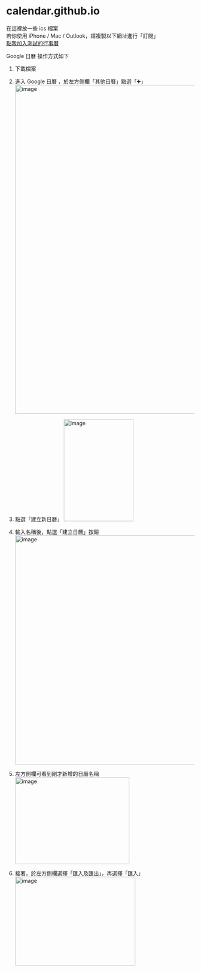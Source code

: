 # calendar.github.io
在這裡放一些 ics 檔案  
若你使用 iPhone / Mac / Outlook，請複製以下網址進行「訂閱」  
[點我加入測試的行事曆](https://nola-id.github.io/calendar.github.io/my-calendar/calendar.ics)

Google 日曆 操作方式如下  
1. 下載檔案

2. 進入 Google 日曆 ，於左方側欄「其他日曆」點選「➕」
   <img width="982" height="880" alt="image" src="https://github.com/user-attachments/assets/7b39a9a0-1f05-4242-b60a-dd409d5282eb" />

3. 點選「建立新日曆」
   <img width="186" height="273" alt="image" src="https://github.com/user-attachments/assets/3e256d1e-b6d5-4db3-a87e-0e41575cea6b" />

4. 輸入名稱後，點選「建立日曆」按鈕
   <img width="521" height="613" alt="image" src="https://github.com/user-attachments/assets/9f1d3f39-645f-41c2-b992-f71dcf7bfd8e" />

5. 左方側欄可看到剛才新增的日曆名稱
   <img width="305" height="232" alt="image" src="https://github.com/user-attachments/assets/bd8ea888-0d4a-480d-8e6a-a6eeab4784fa" />

6. 接著，於左方側欄選擇「匯入及匯出」，再選擇「匯入」
   <img width="321" height="238" alt="image" src="https://github.com/user-attachments/assets/601a9063-bab0-4cfb-b47a-a307364d095a" />
